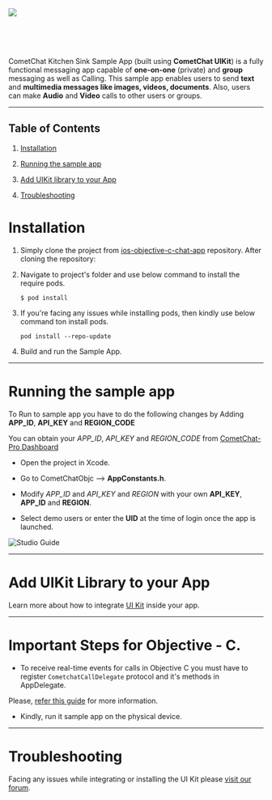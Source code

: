 <div>
<img align="left" src="https://github.com/cometchat-pro-samples/ios-objective-c-chat-app/blob/master/Screenshots/appScreenshot.jpg">  </div>

<br></br><br></br>

CometChat Kitchen Sink Sample App (built using **CometChat UIKit**) is a fully functional messaging app capable of **one-on-one** (private) and **group** messaging as well as Calling. This sample app enables users to send **text** and **multimedia messages like images, videos, documents**. Also, users can make **Audio** and **Video** calls to other users or groups.
___
## Table of Contents

1. [Installation](#Installation)

2. [Running the sample app](#Running-the-sample-app)

3. [Add UIKit library to your App](#Add-UIKit-Library-to-your-App)

4. [Troubleshooting](#Troubleshooting)





# Installation
      
1. Simply clone the project from [ios-objective-c-chat-app](https://github.com/cometchat-pro-samples/ios-objective-c-chat-app/archive/master.zip) repository. After cloning the repository:

2. Navigate to project's folder and use below command to install the require pods.
   
   ```
   $ pod install
   ```
   
3. If you're facing any issues while installing pods, then kindly use below command ton install pods.
   
   ```
   pod install --repo-update
   ```

4. Build and run the Sample App.
___


# Running the sample app

To Run to sample app you have to do the following changes by Adding **APP_ID**, **API_KEY** and  **REGION_CODE**
   
   You can obtain your  *APP_ID*, *API_KEY* and *REGION_CODE* from [CometChat-Pro Dashboard](https://app.cometchat.io/)
          
   - Open the project in Xcode. 
          
   - Go to CometChatObjc -->  **AppConstants.h**.
                  
   - Modify *APP_ID* and *API_KEY*  and *REGION* with your own **API_KEY**, **APP_ID** and **REGION**.

   -  Select demo users or enter the **UID** at the time of login once the app is launched. 

![Studio Guide](https://github.com/cometchat-pro-samples/ios-objective-c-chat-app/blob/master/Screenshots/Auth.png) 

___

# Add UIKit Library to your App

Learn more about how to integrate [UI Kit](https://github.com/cometchat-pro/ios-chat-uikit) inside your app. 

___

# Important Steps for Objective - C.

- To receive real-time events for calls in Objective C you must have to register `CometchatCallDelegate` protocol and it's methods in AppDelegate. 

Please, [refer this guide](https://github.com/cometchat-pro-samples/ios-objective-c-chat-app/blob/master/RealtimeCallEvents.md) for more information. 

-  Kindly, run it sample app on the physical device. 

___

# Troubleshooting

Facing any issues while integrating or installing the UI Kit please <a href="https://forum.cometchat.com/"> visit our forum</a>.


